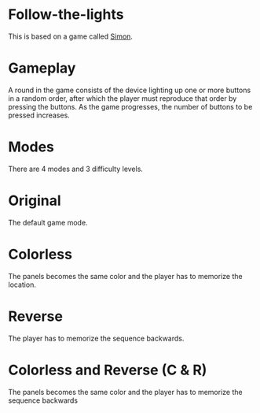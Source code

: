 # Follow-the-lights

This is based on a game called [Simon](https://en.wikipedia.org/wiki/Simon_(game)).

# Gameplay
A round in the game consists of the device lighting up one or more buttons in a random order, after which the player must reproduce that order by pressing the buttons. As the game progresses, the number of buttons to be pressed increases.

# Modes
There are 4 modes and 3 difficulty levels.

# Original
The default game mode.

# Colorless
The panels becomes the same color and the player has to memorize the location.

# Reverse
The player has to memorize the sequence backwards.

# Colorless and Reverse (C & R)
The panels becomes the same color and the player has to memorize the sequence backwards

